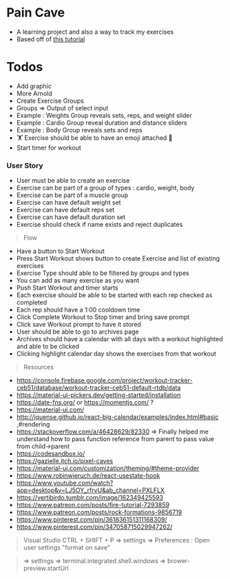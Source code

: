 # Pain Cave

 * A learning project and also a way to track my exercises
 * Based off of [this tutorial](https://dev.to/sanderdebr/let-s-build-workout-tracker-with-react-and-firebase-part-1-1hng) 
  
# Todos 
* Add graphic
* More Arnold
* Create Exercise Groups
* Groups => Output of select input
* Example : Weights Group reveals sets, reps, and weight slider 
* Example : Cardio Group reveal duration and distance sliders
* Example : Body Group reveals sets and reps
* 🏋️ Exercise should be able to have an emoji attached 🚴 
* Start timer for workout
 
### User Story
* User must be able to create an exercise
* Exercise can be part of a group of types : cardio, weight, body
* Exercise can be part of a muscle group
* Exercise can have default weight set
* Exercise can have default reps set
* Exercise can have default duration set
* Exercise should check if name exists and reject duplicates

  
> Flow 
* Have a button to Start Workout
* Press Start Workout shows button to create Exercise and list of existing exercises
* Exercise Type should able to be filtered by groups and types
* You can add as many exercise as you want
* Push Start Workout and timer starts
* Each exercise should be able to be started with each rep checked as completed
* Each rep should have a 1:00 cooldown time
* Click Complete Workout to Stop timer and bring save prompt
* Click save Workout prompt to have it stored 
* User should be able to go to archives page
* Archives should have a calendar with all days with a workout highlighted and able to be clicked
* Clicking highlight calendar day shows the exercises from that workout

> Resources
* https://console.firebase.google.com/project/workout-tracker-ceb51/database/workout-tracker-ceb51-default-rtdb/data
* https://material-ui-pickers.dev/getting-started/installation
* https://date-fns.org/ or https://momentjs.com/ ? 
* https://material-ui.com/
* http://jquense.github.io/react-big-calendar/examples/index.html#basic ,#rendering
* https://stackoverflow.com/a/46428629/82330 => Finally helped me understand how to pass function reference from parent to pass value from child->parent
* https://codesandbox.io/
* https://gazielle.itch.io/pixel-caves
* https://material-ui.com/customization/theming/#theme-provider
* https://www.robinwieruch.de/react-usestate-hook
* https://www.youtube.com/watch?app=desktop&v=LJ5OY_rfrvU&ab_channel=PXLFLX
* https://vertibirdo.tumblr.com/image/162349425593
* https://www.patreon.com/posts/fire-tutorial-7293859
* https://www.patreon.com/posts/rock-formations-9856719
* https://www.pinterest.com/pin/361836151311168309/
* https://www.pinterest.com/pin/347058715029947262/


> Visual Studio
> CTRL + SHIFT + P => settings => Preferences : Open user settings
> "format on save"

> => settings => terminal.integrated.shell.windows
>             => brower-preview.startUrl 

